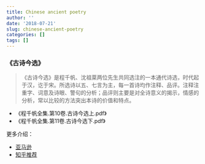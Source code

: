 ```yaml
---
title: Chinese ancient poetry
author: ''
date: '2018-07-21'
slug: chinese-ancient-poetry
categories: []
tags: []
---
```


### 《古诗今选》 ###

> 《古诗今选》是程千帆、沈祖棻两位先生共同选注的一本通代诗选，时代起于汉，讫于宋。所选诗以五、七言为主，每一首诗均作注释、品评。注释注重字、词意及诗眼、警句的分析；品评则主要是对全诗意义的揭示，情感的分析，常以比较的方法突出本诗的价值和特点。

- 《程千帆全集.第10卷.古诗今选上.pdf》  
- 《程千帆全集.第11卷.古诗今选下.pdf》  

更多介绍：

- [亚马逊](https://www.amazon.cn/gp/product/B0788XVV7R)  
- [知乎推荐](https://www.zhihu.com/question/20188771)  